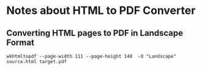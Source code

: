 # Notes about HTML to PDF Converter

## Converting HTML pages to PDF in Landscape Format

``wkhtmltopdf --page-width 111 --page-height 148  -O "Landscape" source.html target.pdf``
